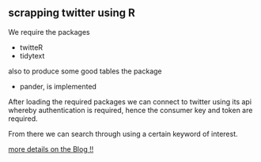 ## scrapping twitter using R

We require the packages
- twitteR
- tidytext

also to produce some good tables the package
- pander, 
is implemented

After loading the required packages we can connect to twitter using its api
whereby authentication is required, hence the consumer key and token are required.

From there we can search through using a certain keyword of interest.

[ more details on the Blog !!](https://rail-contact.herokuapp.com/)
